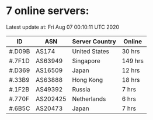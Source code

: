 # 7 online servers:

Latest update at: Fri Aug 07 00:10:11 UTC 2020

| ID | ASN | Server Country | Online |
| -- | --- | -------------- | ------ |
| #.D09B | AS174 | United States | 30 hrs |
| #.7F1D | AS63949 | Singapore | 149 hrs |
| #.D369 | AS16509 | Japan | 12 hrs |
| #.33B9 | AS63888 | Hong Kong | 18 hrs |
| #.1F2B | AS49392 | Russia | 7 hrs |
| #.770F | AS202425 | Netherlands | 6 hrs |
| #.6B5C | AS20473 | Japan | 7 hrs |

